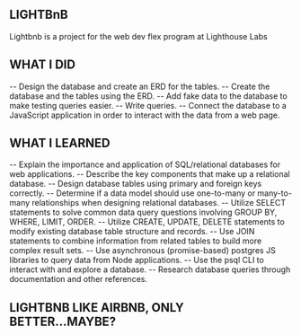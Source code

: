 ## LIGHTBnB

Lightbnb is a project for the web dev flex program at Lighthouse Labs

## WHAT I DID

-- Design the database and create an ERD for the tables.
-- Create the database and the tables using the ERD.
-- Add fake data to the database to make testing queries easier.
-- Write queries.
-- Connect the database to a JavaScript application in order to interact with the data from a web page.

## WHAT I LEARNED

-- Explain the importance and application of SQL/relational databases for web applications.
-- Describe the key components that make up a relational database.
-- Design database tables using primary and foreign keys correctly.
-- Determine if a data model should use one-to-many or many-to-many relationships when designing relational databases.
-- Utilize SELECT statements to solve common data query questions involving GROUP BY, WHERE, LIMIT, ORDER.
-- Utilize CREATE, UPDATE, DELETE statements to modify existing database table structure and records.
-- Use JOIN statements to combine information from related tables to build more complex result sets.
-- Use asynchronous (promise-based) postgres JS libraries to query data from Node applications.
-- Use the psql CLI to interact with and explore a database.
-- Research database queries through documentation and other references.

## LIGHTBNB LIKE AIRBNB, ONLY BETTER...MAYBE?
